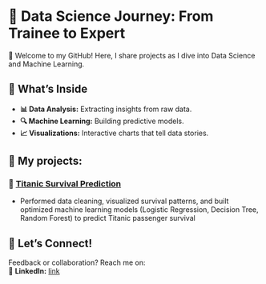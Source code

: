 # 🚀 Data Science Journey: From Trainee to Expert  

👋 Welcome to my GitHub! Here, I share projects as I dive into Data Science and Machine Learning.  

## 🎯 What’s Inside  

- **📊 Data Analysis:** Extracting insights from raw data.  
- **🔍 Machine Learning:** Building predictive models.  
- **📈 Visualizations:** Interactive charts that tell data stories.  

## 💼 My projects:  

### 🚢 [Titanic Survival Prediction](https://github.com/giulerg/Titanic)  
- Performed data cleaning, visualized survival patterns, and built optimized machine learning models (Logistic Regression, Decision Tree, Random Forest) to predict Titanic passenger survival

## 💬 Let’s Connect!  
Feedback or collaboration? Reach me on:  
🔗 **LinkedIn:** [link](https://www.linkedin.com/in/giuler-g/)  
